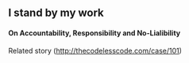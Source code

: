 ## I stand by my work 
#### On Accountability, Responsibility and No-Lialibility

Related story (http://thecodelesscode.com/case/101)







